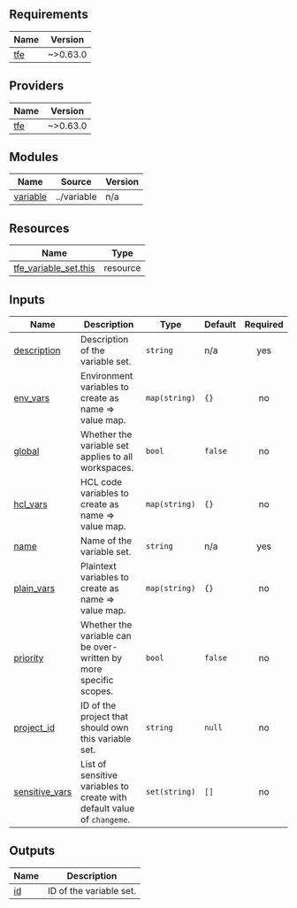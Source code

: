 <!-- BEGIN_TF_DOCS -->
## Requirements

| Name | Version |
|------|---------|
| <a name="requirement_tfe"></a> [tfe](#requirement\_tfe) | ~>0.63.0 |

## Providers

| Name | Version |
|------|---------|
| <a name="provider_tfe"></a> [tfe](#provider\_tfe) | ~>0.63.0 |

## Modules

| Name | Source | Version |
|------|--------|---------|
| <a name="module_variable"></a> [variable](#module\_variable) | ../variable | n/a |

## Resources

| Name | Type |
|------|------|
| [tfe_variable_set.this](https://registry.terraform.io/providers/hashicorp/tfe/latest/docs/resources/variable_set) | resource |

## Inputs

| Name | Description | Type | Default | Required |
|------|-------------|------|---------|:--------:|
| <a name="input_description"></a> [description](#input\_description) | Description of the variable set. | `string` | n/a | yes |
| <a name="input_env_vars"></a> [env\_vars](#input\_env\_vars) | Environment variables to create as name => value map. | `map(string)` | `{}` | no |
| <a name="input_global"></a> [global](#input\_global) | Whether the variable set applies to all workspaces. | `bool` | `false` | no |
| <a name="input_hcl_vars"></a> [hcl\_vars](#input\_hcl\_vars) | HCL code variables to create as name => value map. | `map(string)` | `{}` | no |
| <a name="input_name"></a> [name](#input\_name) | Name of the variable set. | `string` | n/a | yes |
| <a name="input_plain_vars"></a> [plain\_vars](#input\_plain\_vars) | Plaintext variables to create as name => value map. | `map(string)` | `{}` | no |
| <a name="input_priority"></a> [priority](#input\_priority) | Whether the variable can be over-written by more specific scopes. | `bool` | `false` | no |
| <a name="input_project_id"></a> [project\_id](#input\_project\_id) | ID of the project that should own this variable set. | `string` | `null` | no |
| <a name="input_sensitive_vars"></a> [sensitive\_vars](#input\_sensitive\_vars) | List of sensitive variables to create with default value of `changeme`. | `set(string)` | `[]` | no |

## Outputs

| Name | Description |
|------|-------------|
| <a name="output_id"></a> [id](#output\_id) | ID of the variable set. |
<!-- END_TF_DOCS -->